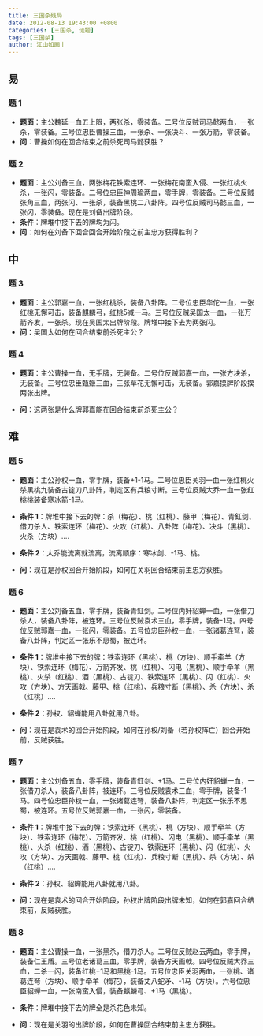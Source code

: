 ```yaml
---
title: 三国杀残局
date: 2012-08-13 19:43:00 +0800
categories: [三国杀, 谜题]
tags: [三国杀]
author: 江山如画丨
---
```


## 易

### 题 1

- **题面**：主公魏延一血五上限，两张杀，零装备。二号位反贼司马懿两血，一张杀，零装备。三号位忠臣曹操三血，一张杀、一张决斗、一张万箭，零装备。
- **问**：曹操如何在回合结束之前杀死司马懿获胜？

### 题 2

- **题面**：主公刘备三血，两张梅花铁索连环、一张梅花南蛮入侵、一张红桃火杀，一张闪，零装备。二号位忠臣神周瑜两血，零手牌，零装备。三号位反贼张角三血，两张闪、一张杀，装备黑桃二八卦阵。四号位反贼司马懿三血，一张闪，零装备。现在是刘备出牌阶段。
- **条件**：牌堆中接下去的牌均为闪。
- **问**：如何在刘备下回合回合开始阶段之前主忠方获得胜利？

## 中

### 题 3

- **题面**：主公郭嘉一血，一张红桃杀，装备八卦阵。二号位忠臣华佗一血，一张红桃无懈可击，装备麒麟弓，红桃5减一马。三号位反贼吴国太一血，一张万箭齐发，一张杀。现在吴国太出牌阶段。牌堆中接下去为两张闪。
- **问**：吴国太如何在回合结束前杀死主公？

### 题 4

- **题面**：主公曹操一血，无手牌，无装备。二号位反贼郭嘉一血，一张方块杀，无装备。三号位忠臣甄姬三血，三张草花无懈可击，无装备。郭嘉摸牌阶段摸两张出牌。

- **问**：这两张是什么牌郭嘉能在回合结束前杀死主公？

## 难

### 题 5

- **题面**：主公孙权一血，零手牌，装备+1-1马。二号位忠臣关羽一血一张红桃火杀黑桃九装备古锭刀八卦阵，判定区有兵粮寸断。三号位反贼大乔一血一张红桃桃装备寒冰箭-1马。

- **条件 1**：牌堆中接下去的牌：杀（梅花）、桃（红桃）、藤甲（梅花）、青釭剑、借刀杀人、铁索连环（梅花）、火攻（红桃）、八卦阵（梅花）、决斗（黑桃）、火杀（方块）....
- **条件 2**：大乔能流离就流离，流离顺序：寒冰剑、-1马、桃。
- **问**：现在是孙权回合开始阶段，如何在关羽回合结束前主忠方获胜。

### 题 6

- **题面**：主公刘备五血，零手牌，装备青釭剑。二号位内奸貂蝉一血，一张借刀杀人，装备八卦阵，被连环。三号位反贼袁术三血，零手牌，装备-1马。四号位反贼郭嘉一血，一张闪，零装备。五号位忠臣孙权一血，一张诸葛连弩，装备八卦阵，判定区一张乐不思蜀，被连环。

- **条件 1**：牌堆中接下去的牌：铁索连环（黑桃）、桃（方块）、顺手牵羊（方块）、铁索连环（梅花）、万箭齐发、桃（红桃）、闪电（黑桃）、顺手牵羊（黑桃）、火杀（红桃）、酒（黑桃）、古锭刀、铁索连环（黑桃）、闪（红桃）、火攻（方块）、方天画戟、藤甲、桃（红桃）、兵粮寸断（黑桃）、杀（方块）、杀（红桃）....

- **条件 2**：孙权、貂蝉能用八卦就用八卦。

- **问**：现在是袁术的回合开始阶段，如何在孙权/刘备（若孙权阵亡）回合开始前，反贼获胜。

### 题 7

- **题面**：主公刘备五血，零手牌，装备青釭剑、+1马。二号位内奸貂蝉一血，一张借刀杀人，装备八卦阵，被连环。三号位反贼袁术三血，零手牌，装备-1马。四号位忠臣孙权一血，一张诸葛连弩，装备八卦阵，判定区一张乐不思蜀，被连环。五号位反贼郭嘉一血，一张闪，零装备。

- **条件 1**：牌堆中接下去的牌：铁索连环（黑桃）、桃（方块）、顺手牵羊（方块）、铁索连环（梅花）、万箭齐发、桃（红桃）、闪电（黑桃）、顺手牵羊（黑桃）、火杀（红桃）、酒（黑桃）、古锭刀、铁索连环（黑桃）、闪（红桃）、火攻（方块）、方天画戟、藤甲、桃（红桃）、兵粮寸断（黑桃）、杀（方块）、杀（红桃）....

- **条件 2**：孙权、貂蝉能用八卦就用八卦。

- **问**：现在是袁术的回合开始阶段，孙权出牌阶段出牌未知，如何在郭嘉回合结束前，反贼获胜。

### 题 8

- **题面**：主公曹操一血，一张黑杀，借刀杀人。二号位反贼赵云两血，零手牌，装备仁王盾。三号位老诸葛三血，零手牌，装备方天画戟。四号位反贼大乔三血，二杀一闪，装备红桃+1马和黑桃-1马。五号位忠臣关羽两血，一张桃、诸葛连弩（方块）、顺手牵羊（梅花），装备丈八蛇矛、-1马（方块）。六号位忠臣貂蝉一血，一张南蛮入侵，装备麒麟弓、+1马（黑桃）。

- **条件**：牌堆中接下去的牌全是杀花色未知。

- **问**：现在是关羽的出牌阶段，如何在曹操回合结束前主忠方获胜。